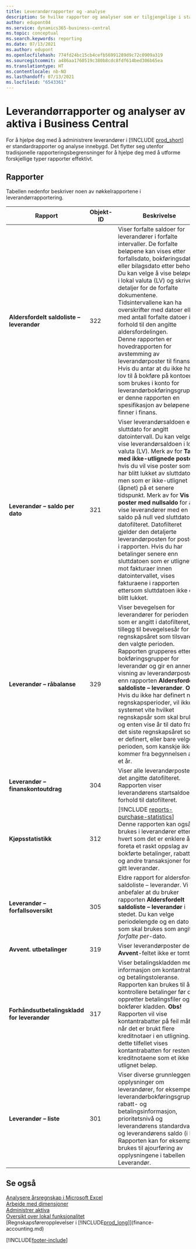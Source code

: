 ```yaml
---
title: Leverandørrapporter og -analyse
description: Se hvilke rapporter og analyser som er tilgjengelige i standardversjonen av Business Central, slik at du kan holde oversikt over leverandører.
author: edupont04
ms.service: dynamics365-business-central
ms.topic: conceptual
ms.search.keywords: reporting
ms.date: 07/13/2021
ms.author: edupont
ms.openlocfilehash: 774fd24bc15cb4cefb56991289d9c72c0909a319
ms.sourcegitcommit: a486aa1760519c380b8cdc8fdf614bed306b65ea
ms.translationtype: HT
ms.contentlocale: nb-NO
ms.lasthandoff: 07/13/2021
ms.locfileid: "6543361"
---
```

# <a name="accounts-payable-reports-and-analytics-in-business-central"></a>Leverandørrapporter og analyser av aktiva i Business Central

For å hjelpe deg med å administrere leverandører i [!INCLUDE [prod_short](includes/prod_short.md)] er standardrapporter og analyse innebygd. Det flytter seg utenfor tradisjonelle rapporteringsbegrensninger for å hjelpe deg med å utforme forskjellige typer rapporter effektivt.  

## <a name="reports"></a>Rapporter

Tabellen nedenfor beskriver noen av nøkkelrapportene i leverandørrapportering.

| Rapport | Objekt-ID | Beskrivelse |
|--|--|--|
| **Aldersfordelt saldoliste – leverandør** | 322|Viser forfalte saldoer for leverandører i forfalte intervaller. De forfalte beløpene kan vises etter forfallsdato, bokføringsdato eller bilagsdato etter behov. Du kan velge å vise beløpene i lokal valuta (LV) og skrive ut detaljer for de forfalte dokumentene. Tidsintervallene kan ha overskrifter med datoer eller med antall forfalte datoer i forhold til den angitte aldersfordelingen.<br>Denne rapporten er hovedrapporten for avstemming av leverandørposter til finans. Hvis du antar at du ikke har lov til å bokføre på kontoene som brukes i konto for leverandørbokføringsgrupper, er denne rapporten en spesifikasjon av beløpene du finner i finans.|
| **Leverandør – saldo per dato** | 321 | Viser leverandørsaldoen etter sluttdato for angitt datointervall. Du kan velge å vise leverandørsaldoen i lokal valuta (LV). Merk av for **Ta med ikke-utlignede poster** hvis du vil vise poster som har blitt lukket av sluttdatoen, men som er ikke-utlignet (åpnet) på et senere tidspunkt. Merk av for **Vis poster med nullsaldo** for å vise leverandører med en saldo på null ved sluttdatoen i datofilteret. Datofilteret gjelder den detaljerte leverandørposten for postene i rapporten. Hvis du har betalinger senere enn sluttdatoen som er utlignet mot fakturaer innen datointervallet, vises fakturaene i rapporten ettersom sluttdatoen ikke er blitt lukket. |
| **Leverandør – råbalanse** | 329 | Viser bevegelsen for leverandører for perioden som er angitt i datofilteret, i tillegg til bevegelsesår for regnskapsåret som tilsvarer den valgte perioden. Rapporten grupperes etter bokføringsgrupper for leverandør og gir en annen visning av leverandørposten enn rapporten **Aldersfordelt saldoliste – leverandør**. **Obs!** Hvis du ikke har definert noen regnskapsperioder, vil ikke systemet vite hvilket regnskapsår som skal brukes, og enten vise år til dato fra det siste regnskapsåret som er definert, eller bare velge perioden, som kanskje ikke kommer fra begynnelsen av et år.|
| **Leverandør – finanskontoutdrag** | 304 | Viser alle leverandørpostene i det angitte datofilteret. Rapporten viser leverandørens startsaldoer i forhold til datofilteret. |
| **Kjøpsstatistikk** |312 |[!INCLUDE [reports-purchase-statistics](includes/reports-purchase-statistics.md)]<br>Denne rapporten kan også brukes i leverandører etter hvert som det er enklere å foreta et raskt oppslag av bokførte betalinger, rabatter og andre transaksjoner for en gitt leverandør.|
|**Leverandør – forfallsoversikt**|305| Eldre rapport for aldersfordelt saldoliste – leverandør. Vi anbefaler at du bruker rapporten **Aldersfordelt saldoliste – leverandør** i stedet. Du kan velge periodelengde og en dato som skal brukes som angitt *forfalte per*-dato.|
|**Avvent. utbetalinger**|319|Viser leverandørposter der **Avvent**-feltet ikke er tomt.|
|**Forhåndsutbetalingskladd for leverandør**|317|Viser betalingskladden med informasjon om kontantrabatt og betalingstoleranse. Rapporten kan brukes til å kontrollere betalinger før du oppretter betalingsfiler og bokfører kladden. **Obs!** Rapporten vil vise kontantrabatter på feil måte når det er brukt flere kreditnotaer i en utligning. I dette tilfellet vises kontantrabatten for resten av kreditnotaene som et ikke-utlignet beløp.|
|**Leverandør – liste**|301|Viser diverse grunnleggende opplysninger om leverandører, for eksempel leverandørbokføringsgruppe, rabatt- og betalingsinformasjon, prioritetsnivå og leverandørens standardvaluta og leverandørens saldo (i LV). Rapporten kan for eksempel brukes til ajourføring av opplysningene i tabellen Leverandør.|

## <a name="see-also"></a>Se også

[Analysere årsregnskap i Microsoft Excel](finance-analyze-excel.md)  
[Arbeide med dimensjoner](finance-dimensions.md)  
[Administrer aktiva](fa-manage.md)  
[Oversikt over lokal funksjonalitet](about-localization.md)  
[Regnskapsføreropplevelser i [!INCLUDE[prod_long](includes/prod_long.md)]](finance-accounting.md)  


[!INCLUDE[footer-include](includes/footer-banner.md)]
